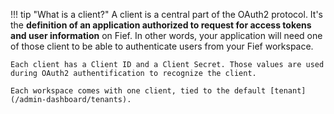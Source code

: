 !!! tip "What is a client?"
    A client is a central part of the OAuth2 protocol. It's the **definition of an application authorized to request for access tokens and user information** on Fief. In other words, your application will need one of those client to be able to authenticate users from your Fief workspace.

    Each client has a Client ID and a Client Secret. Those values are used during OAuth2 authentification to recognize the client.

    Each workspace comes with one client, tied to the default [tenant](/admin-dashboard/tenants).
